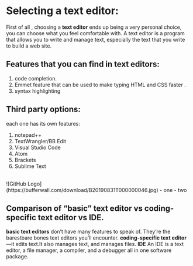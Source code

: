 # **Selecting a text editor**:
First of all , choosing a **text editor** ends up being a very personal choice, you can choose what you feel comfortable with.
A text editor is a program that allows you to write and manage text, especially the text that you write to build a web site.
## Features that you can find in text editors:
1. code completion.
2. Emmet feature that can be used to make typing HTML and CSS faster .
3. syntax highlighting
## Third party options:
each one has its own features:
1. notepad++
2. TextWrangler/BB Edit
3. Visual Studio Code
4. Atom
5. Brackets
6. Sublime Text
</br>
![GitHub Logo](https://bufferwall.com/download/B20190831T000000046.jpg)
- one 
- two

##  Comparison of “basic” text editor vs coding-specific text editor vs IDE.
**basic text editors** don’t have many features to speak of. They’re the barestbare bones text editors you’ll encounter.
**coding-specific text editor** —it edits text.It also manages text, and manages files.
**IDE** An IDE is a text editor, a file manager, a compiler, and a debugger all in one software package.
